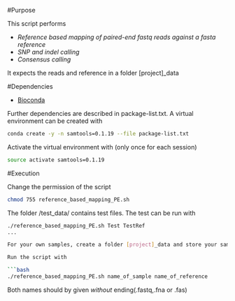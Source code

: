 #Purpose

This script performs 
-  *Reference based mapping of paired-end fastq reads against a fasta reference*
-  *SNP and indel calling*
-  *Consensus calling*


It expects the reads and reference in a folder [project]_data

#Dependencies

- [Bioconda](bioconda.github.io)

Further dependencies are described in package-list.txt. A virtual environment can be created with

```bash
conda create -y -n samtools=0.1.19 --file package-list.txt
```

Activate the virtual environment with (only once for each session)

```bash
source activate samtools=0.1.19
```
#Execution

Change the permission of the script
```bash
chmod 755 reference_based_mapping_PE.sh
```

The folder /test_data/ contains test files. The test can be run with

```bash
./reference_based_mapping_PE.sh Test TestRef
...

For your own samples, create a folder [project]_data and store your samples and reference there.

Run the script with

```bash 
./reference_based_mapping_PE.sh name_of_sample name_of_reference
```

Both names should by given *without* ending(.fastq,.fna or .fas)

